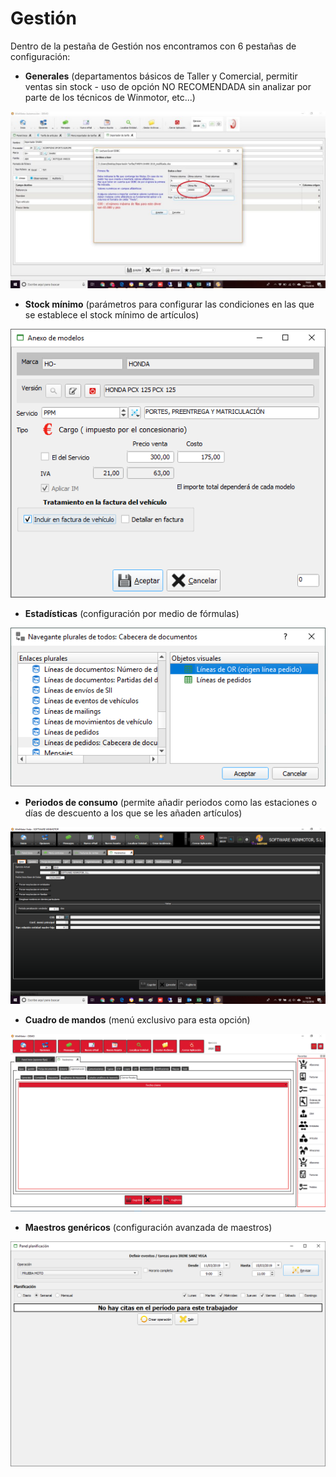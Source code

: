 # Gestión

Dentro de la pestaña de Gestión nos encontramos con 6 pestañas de configuración:

* **Generales** \(departamentos básicos de Taller y Comercial, permitir ventas sin stock - uso de opción NO RECOMENDADA sin analizar por parte de los técnicos de Winmotor, etc...\)

![](../../../.gitbook/assets/image%20%2898%29.png)

* **Stock mínimo** \(parámetros para configurar las condiciones en las que se establece el stock mínimo de artículos\)

![](../../../.gitbook/assets/image%20%2856%29.png)

* **Estadísticas** \(configuración por medio de fórmulas\)

![](../../../.gitbook/assets/image%20%2823%29.png)

* **Periodos de consumo** \(permite añadir periodos como las estaciones o días de descuento a los que se les añaden artículos\)

![](../../../.gitbook/assets/image%20%28144%29.png)

* **Cuadro de mandos** \(menú exclusivo para esta opción\)

![](../../../.gitbook/assets/image%20%28392%29.png)

* **Maestros genéricos** \(configuración avanzada de maestros\)

![](../../../.gitbook/assets/image%20%28296%29.png)

